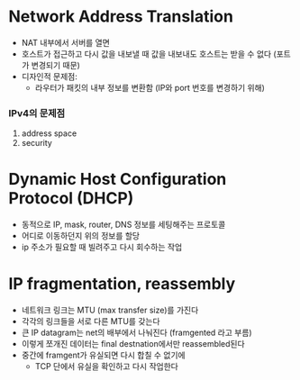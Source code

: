 # Network Address Translation 
- NAT 내부에서 서버를 열면 
- 호스트가 접근하고 다시 값을 내보낼 때 값을 내보내도 호스트는 받을 수 없다 (포트가 변경되기 때문)
- 디자인적 문제점: 
	- 라우터가 패킷의 내부 정보를 변환함 (IP와 port 번호를 변경하기 위해)

### IPv4의 문제점 
1. address space 
2. security

# Dynamic Host Configuration Protocol (DHCP)
- 동적으로 IP, mask, router, DNS 정보를 세팅해주는 프로토콜
- 어디로 이동하던지 위의 정보를 할당
- ip 주소가 필요할 때 빌려주고 다시 회수하는 작업

# IP fragmentation, reassembly
- 네트워크 링크는 MTU (max transfer size)를 가진다 
- 각각의 링크들을 서로 다른 MTU를 갖는다 
- 큰 IP datagram는  net의 배부에서 나눠진다 (framgented 라고 부름)
- 이렇게 쪼개진 데이터는 final destnation에서만 reassembled된다 
- 중간에 framgent가 유실되면 다시 합칠 수 없기에 
	- TCP 단에서 유실을 확인하고 다시 작업한다 
